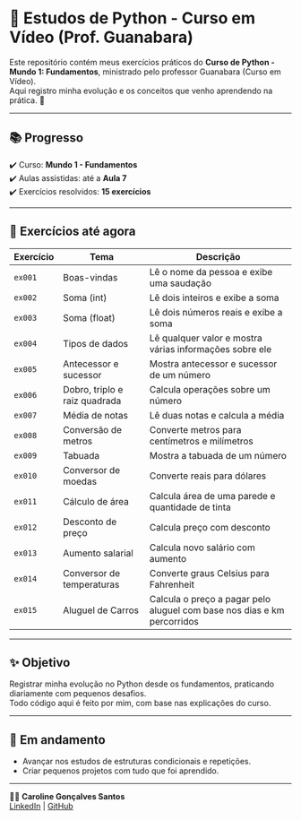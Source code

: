 # 🐍 Estudos de Python - Curso em Vídeo (Prof. Guanabara)

Este repositório contém meus exercícios práticos do **Curso de Python - Mundo 1: Fundamentos**, ministrado pelo professor Guanabara (Curso em Vídeo).  
Aqui registro minha evolução e os conceitos que venho aprendendo na prática. 🚀

---

## 📚 Progresso

✔️ Curso: **Mundo 1 - Fundamentos**  
✔️ Aulas assistidas: até a **Aula 7**  
✔️ Exercícios resolvidos: **15 exercícios**

---

## 📂 Exercícios até agora

| Exercício | Tema | Descrição |
|----------|------|-----------|
| `ex001` | Boas-vindas | Lê o nome da pessoa e exibe uma saudação |
| `ex002` | Soma (int) | Lê dois inteiros e exibe a soma |
| `ex003` | Soma (float) | Lê dois números reais e exibe a soma |
| `ex004` | Tipos de dados | Lê qualquer valor e mostra várias informações sobre ele |
| `ex005` | Antecessor e sucessor | Mostra antecessor e sucessor de um número |
| `ex006` | Dobro, triplo e raiz quadrada | Calcula operações sobre um número |
| `ex007` | Média de notas | Lê duas notas e calcula a média |
| `ex008` | Conversão de metros | Converte metros para centímetros e milímetros |
| `ex009` | Tabuada | Mostra a tabuada de um número |
| `ex010` | Conversor de moedas | Converte reais para dólares |
| `ex011` | Cálculo de área | Calcula área de uma parede e quantidade de tinta |
| `ex012` | Desconto de preço | Calcula preço com desconto |
| `ex013` | Aumento salarial | Calcula novo salário com aumento |
| `ex014` | Conversor de temperaturas | Converte graus Celsius para Fahrenheit |
| `ex015` | Aluguel de Carros | Calcula o preço a pagar pelo aluguel com base nos dias e km percorridos |

---

## ✨ Objetivo

Registrar minha evolução no Python desde os fundamentos, praticando diariamente com pequenos desafios.  
Todo código aqui é feito por mim, com base nas explicações do curso.

---

## 🚧 Em andamento

- Avançar nos estudos de estruturas condicionais e repetições.
- Criar pequenos projetos com tudo que foi aprendido.

---

👩‍💻 **Caroline Gonçalves Santos**  
[LinkedIn](https://www.linkedin.com/in/carolinesantosti) | [GitHub](https://github.com/carolinesantosti)
